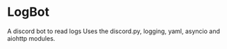 # LogBot
 A discord bot to read logs
 Uses the discord.py, logging, yaml, asyncio and aiohttp modules.